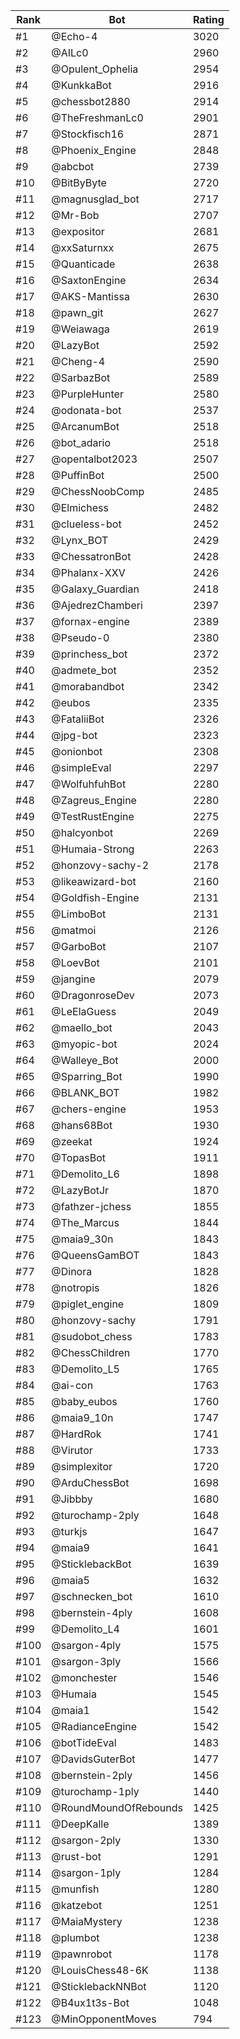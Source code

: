 Rank|Bot|Rating
---|---|---
#1|@Echo-4|3020
#2|@AILc0|2960
#3|@Opulent_Ophelia|2954
#4|@KunkkaBot|2916
#5|@chessbot2880|2914
#6|@TheFreshmanLc0|2901
#7|@Stockfisch16|2871
#8|@Phoenix_Engine|2848
#9|@abcbot|2739
#10|@BitByByte|2720
#11|@magnusglad_bot|2717
#12|@Mr-Bob|2707
#13|@expositor|2681
#14|@xxSaturnxx|2675
#15|@Quanticade|2638
#16|@SaxtonEngine|2634
#17|@AKS-Mantissa|2630
#18|@pawn_git|2627
#19|@Weiawaga|2619
#20|@LazyBot|2592
#21|@Cheng-4|2590
#22|@SarbazBot|2589
#23|@PurpleHunter|2580
#24|@odonata-bot|2537
#25|@ArcanumBot|2518
#26|@bot_adario|2518
#27|@opentalbot2023|2507
#28|@PuffinBot|2500
#29|@ChessNoobComp|2485
#30|@Elmichess|2482
#31|@clueless-bot|2452
#32|@Lynx_BOT|2429
#33|@ChessatronBot|2428
#34|@Phalanx-XXV|2426
#35|@Galaxy_Guardian|2418
#36|@AjedrezChamberi|2397
#37|@fornax-engine|2389
#38|@Pseudo-0|2380
#39|@princhess_bot|2372
#40|@admete_bot|2352
#41|@morabandbot|2342
#42|@eubos|2335
#43|@FataliiBot|2326
#44|@jpg-bot|2323
#45|@onionbot|2308
#46|@simpleEval|2297
#47|@WolfuhfuhBot|2280
#48|@Zagreus_Engine|2280
#49|@TestRustEngine|2275
#50|@halcyonbot|2269
#51|@Humaia-Strong|2263
#52|@honzovy-sachy-2|2178
#53|@likeawizard-bot|2160
#54|@Goldfish-Engine|2131
#55|@LimboBot|2131
#56|@matmoi|2126
#57|@GarboBot|2107
#58|@LoevBot|2101
#59|@jangine|2079
#60|@DragonroseDev|2073
#61|@LeElaGuess|2049
#62|@maello_bot|2043
#63|@myopic-bot|2024
#64|@Walleye_Bot|2000
#65|@Sparring_Bot|1990
#66|@BLANK_BOT|1982
#67|@chers-engine|1953
#68|@hans68Bot|1930
#69|@zeekat|1924
#70|@TopasBot|1911
#71|@Demolito_L6|1898
#72|@LazyBotJr|1870
#73|@fathzer-jchess|1855
#74|@The_Marcus|1844
#75|@maia9_30n|1843
#76|@QueensGamBOT|1843
#77|@Dinora|1828
#78|@notropis|1826
#79|@piglet_engine|1809
#80|@honzovy-sachy|1791
#81|@sudobot_chess|1783
#82|@ChessChildren|1770
#83|@Demolito_L5|1765
#84|@ai-con|1763
#85|@baby_eubos|1760
#86|@maia9_10n|1747
#87|@HardRok|1741
#88|@Virutor|1733
#89|@simplexitor|1720
#90|@ArduChessBot|1698
#91|@Jibbby|1680
#92|@turochamp-2ply|1648
#93|@turkjs|1647
#94|@maia9|1641
#95|@SticklebackBot|1639
#96|@maia5|1632
#97|@schnecken_bot|1610
#98|@bernstein-4ply|1608
#99|@Demolito_L4|1601
#100|@sargon-4ply|1575
#101|@sargon-3ply|1566
#102|@monchester|1546
#103|@Humaia|1545
#104|@maia1|1542
#105|@RadianceEngine|1542
#106|@botTideEval|1483
#107|@DavidsGuterBot|1477
#108|@bernstein-2ply|1456
#109|@turochamp-1ply|1440
#110|@RoundMoundOfRebounds|1425
#111|@DeepKalle|1389
#112|@sargon-2ply|1330
#113|@rust-bot|1291
#114|@sargon-1ply|1284
#115|@munfish|1280
#116|@katzebot|1251
#117|@MaiaMystery|1238
#118|@plumbot|1238
#119|@pawnrobot|1178
#120|@LouisChess48-6K|1138
#121|@SticklebackNNBot|1120
#122|@B4ux1t3s-Bot|1048
#123|@MinOpponentMoves|794
